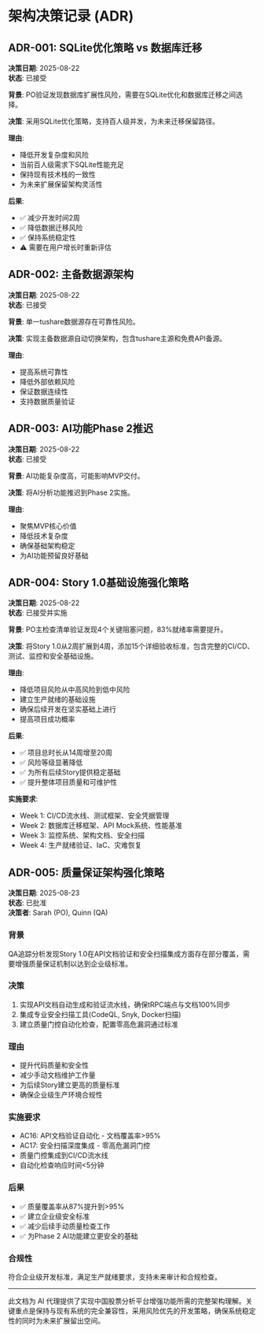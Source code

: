 # 架构决策记录 (ADR)

## ADR-001: SQLite优化策略 vs 数据库迁移
**决策日期**: 2025-08-22  
**状态**: 已接受  

**背景**: PO验证发现数据库扩展性风险，需要在SQLite优化和数据库迁移之间选择。

**决策**: 采用SQLite优化策略，支持百人级并发，为未来迁移保留路径。

**理由**:
- 降低开发复杂度和风险
- 当前百人级需求下SQLite性能充足
- 保持现有技术栈的一致性
- 为未来扩展保留架构灵活性

**后果**:
- ✅ 减少开发时间2周
- ✅ 降低数据迁移风险
- ✅ 保持系统稳定性
- ⚠️ 需要在用户增长时重新评估

## ADR-002: 主备数据源架构
**决策日期**: 2025-08-22  
**状态**: 已接受  

**背景**: 单一tushare数据源存在可靠性风险。

**决策**: 实现主备数据源自动切换架构，包含tushare主源和免费API备源。

**理由**:
- 提高系统可靠性
- 降低外部依赖风险
- 保证数据连续性
- 支持数据质量验证

## ADR-003: AI功能Phase 2推迟
**决策日期**: 2025-08-22  
**状态**: 已接受  

**背景**: AI功能复杂度高，可能影响MVP交付。

**决策**: 将AI分析功能推迟到Phase 2实施。

**理由**:
- 聚焦MVP核心价值
- 降低技术复杂度
- 确保基础架构稳定
- 为AI功能预留良好基础

## ADR-004: Story 1.0基础设施强化策略
**决策日期**: 2025-08-22  
**状态**: 已接受并实施  

**背景**: PO主检查清单验证发现4个关键阻塞问题，83%就绪率需要提升。

**决策**: 将Story 1.0从2周扩展到4周，添加15个详细验收标准，包含完整的CI/CD、测试、监控和安全基础设施。

**理由**:
- 降低项目风险从中高风险到低中风险
- 建立生产就绪的基础设施
- 确保后续开发在坚实基础上进行
- 提高项目成功概率

**后果**:
- ✅ 项目总时长从14周增至20周
- ✅ 风险等级显著降低
- ✅ 为所有后续Story提供稳定基础
- ✅ 提升整体项目质量和可维护性

**实施要求**:
- Week 1: CI/CD流水线、测试框架、安全凭据管理
- Week 2: 数据库迁移框架、API Mock系统、性能基准
- Week 3: 监控系统、架构文档、安全扫描
- Week 4: 生产就绪验证、IaC、灾难恢复

## ADR-005: 质量保证架构强化策略

**决策日期**: 2025-08-23  
**状态**: 已批准  
**决策者**: Sarah (PO), Quinn (QA)  

### 背景
QA追踪分析发现Story 1.0在API文档验证和安全扫描集成方面存在部分覆盖，需要增强质量保证机制以达到企业级标准。

### 决策
1. 实现API文档自动生成和验证流水线，确保tRPC端点与文档100%同步
2. 集成专业安全扫描工具(CodeQL, Snyk, Docker扫描)
3. 建立质量门控自动化检查，配置零高危漏洞通过标准

### 理由
- 提升代码质量和安全性
- 减少手动文档维护工作量
- 为后续Story建立更高的质量标准
- 确保企业级生产环境合规性

### 实施要求
- AC16: API文档验证自动化 - 文档覆盖率>95%
- AC17: 安全扫描深度集成 - 零高危漏洞门控
- 质量门控集成到CI/CD流水线
- 自动化检查响应时间<5分钟

### 后果
- ✅ 质量覆盖率从87%提升到>95%
- ✅ 建立企业级安全标准
- ✅ 减少后续手动质量检查工作
- ✅ 为Phase 2 AI功能建立更安全的基础

### 合规性
符合企业级开发标准，满足生产就绪要求，支持未来审计和合规检查。

---

此文档为 AI 代理提供了实现中国股票分析平台增强功能所需的完整架构理解。关键重点是保持与现有系统的完全兼容性，采用风险优先的开发策略，确保系统稳定性的同时为未来扩展留出空间。
